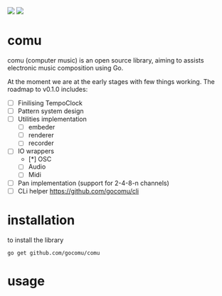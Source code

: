 [<img src="https://img.shields.io/badge/slack-gocomu/gophers-blue.svg?logo=slack">](https://app.slack.com/client/T029RQSE6/CQE31A4E5) [<img src="https://img.shields.io/badge/slack-get/invite-green.svg?logo=slack">](https://invite.slack.golangbridge.org/)

# comu
 
comu (computer music) is an open source library, aiming to assists electronic music composition using Go.

At the moment we are at the early stages with few things working.
The roadmap to v0.1.0 includes:
 - [ ] Finilising TempoClock
 - [ ] Pattern system design
 - [ ] Utilities implementation
    - [ ] embeder
    - [ ] renderer
    - [ ] recorder
 - [ ] IO wrappers
    - [*] OSC
    - [ ] Audio
    - [ ] Midi
- [ ] Pan implementation (support for 2-4-8-n channels)
- [ ] CLi helper https://github.com/gocomu/cli

# installation

to install the library 

``` 
go get github.com/gocomu/comu
```

# usage

